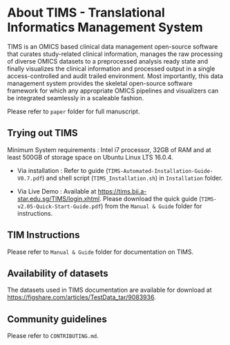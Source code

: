 # About TIMS - Translational Informatics Management System
TIMS is an OMICS based clinical data management open-source software that curates study-related clinical information, manages the raw processing of diverse OMICS datasets to a preprocessed analysis ready state and finally visualizes the clinical information and processed output in a single access-controlled and audit trailed environment. Most importantly, this data management system provides the skeletal open-source software framework for which any appropriate OMICS pipelines and visualizers can be integrated seamlessly in a scaleable fashion. 

Please refer to `paper` folder for full manuscript. 

## Trying out TIMS
Minimum System requirements : Intel i7 processor, 32GB of RAM and at least 500GB of storage space on Ubuntu Linux LTS 16.0.4.

- Via installation : Refer to guide (`TIMS-Automated-Installation-Guide-V0.7.pdf`) and shell script (`TIMS_Installation.sh`) in `Installation` folder.

- Via Live Demo : Available at https://tims.bii.a-star.edu.sg/TIMS/login.xhtml. Please download the quick guide (`TIMS-v2.05-Quick-Start-Guide.pdf`) from the `Manual & Guide` folder for instructions.

## TIM Instructions
Please refer to `Manual & Guide` folder for documentation on TIMS.

## Availability of datasets
The datasets used in TIMS documentation are available for download at https://figshare.com/articles/TestData_tar/9083936. 

## Community guidelines
Please refer to `CONTRIBUTING.md`.